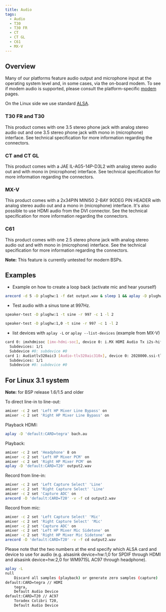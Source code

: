```yaml
---
title: Audio
tags:
  - Audio
  - T30
  - T30 FR
  - CT
  - CT GL
  - C61
  - MX-V
---
```

## Overview

Many of our platforms feature audio output and microphone input at the operating system level and, in some cases, via the on-board modem. To see if modem audio is supported, please consult the platform-specific [modem](modem/modem.md) pages.

On the Linux side we use standard [ALSA](https://www.alsa-project.org).

### T30 FR and T30
This product comes with one 3.5 stereo phone jack with analog stereo audio out and one 3.5 stereo phone jack with mono in (microphone) interface.
See technical specification for more information regarding the connectors.

### CT and CT GL
This product comes with a JAE IL-AG5-14P-D3L2 with analog stereo audio out and with mono in (microphone) interface.
See technical specification for more information regarding the connectors.

### MX-V
This product comes with a 2x34PIN MINI50 2-BAY 90DEG PIN HEADER with analog stereo audio out and a mono in (microphone) interface. It's also possible to use HDMI audio from the DVI connector. See the technical specification for more information regarding the connectors.

### C61
This product comes with one 2.5 stereo phone jack with analog stereo audio out and with mono in (microphone) interface. See the technical specification for more information regarding the connectors.

**Note:** This feature is currently untested for modern BSPs.

## Examples

* Example on how to create a loop back (activate mic and hear yourself)
```bash
arecord -d 5 -D plughw:1 -f dat output.wav & sleep 1 && aplay -D plughw:1 output.wav & echo recording and audio output
```

* Test audio with a sinus tone at 997Hz.
```bash
speaker-test -D plughw:1 -t sine -r 997 -c 1 -l 2

speaker-test -D plughw:1,0 -t sine -r 997 -c 1 -l 2
```

* list devices with `aplay -L` or `aplay --list-devices` (example from MX-V)
```bash
card 0: imxhdmisoc [imx-hdmi-soc], device 0: i.MX HDMI Audio Tx i2s-hifi-0 []
  Subdevices: 1/1
  Subdevice #0: subdevice #0
card 1: Audiotlv320aic3 [Audio-tlv320aic310x], device 0: 2028000.ssi-tlv320aic3x-hifi tlv320aic3x-hifi-0 []
  Subdevices: 1/1
  Subdevice #0: subdevice #0

```

## For Linux 3.1 system

**Note:** for BSP release 1.6/1.5 and older

To direct line-in to line-out:

```bash
amixer -c 2 set 'Left HP Mixer Line Bypass' on
amixer -c 2 set 'Right HP Mixer Line Bypass' on
```

Playback HDMI:

```bash
aplay -D 'default:CARD=tegra' bach.au
```

Playback:

```bash
amixer -c 2 set 'Headphone' 8 on
amixer -c 2 set 'Left HP Mixer PCM' on
amixer -c 2 set 'Right HP Mixer PCM' on
aplay -D 'default:CARD=T20' output2.wav
```

Record from line-in:

```bash
amixer -c 2 set 'Left Capture Select' 'Line'
amixer -c 2 set 'Right Capture Select' 'Line'
amixer -c 2 set 'Capture ADC' on
arecord -D 'default:CARD=T20' -v -f cd output2.wav
```

Record from mic:

```bash
amixer -c 2 set 'Left Capture Select' 'Mic'
amixer -c 2 set 'Right Capture Select' 'Mic'
amixer -c 2 set 'Capture ADC' on
amixer -c 2 set 'Left HP Mixer Mic Sidetone' on
amixer -c 2 set 'Right HP Mixer Mic Sidetone' on
arecord -D 'default:CARD=T20' -v -f cd output2.wav
```

Please note that the two numbers at the end specify which ALSA card and device to use for audio (e.g. alsasink device=hw:1,0 for SPDIF through HDMI and alsasink device=hw:2,0 for WM9715L AC97 through headphone).

```bash
aplay -L
null
    Discard all samples (playback) or generate zero samples (capture)
default:CARD=tegra // HDMI
    tegra,
    Default Audio Device
default:CARD=T20 // AC97
    Toradex Colibri T20,
    Default Audio Device
```